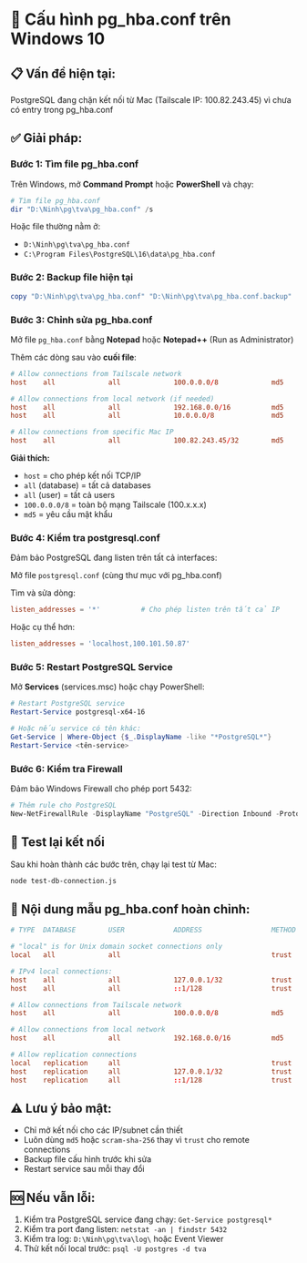 # 🔧 Cấu hình pg_hba.conf trên Windows 10

## 📋 Vấn đề hiện tại:
PostgreSQL đang chặn kết nối từ Mac (Tailscale IP: 100.82.243.45) vì chưa có entry trong pg_hba.conf

## ✅ Giải pháp:

### Bước 1: Tìm file pg_hba.conf
Trên Windows, mở **Command Prompt** hoặc **PowerShell** và chạy:

```powershell
# Tìm file pg_hba.conf
dir "D:\Ninh\pg\tva\pg_hba.conf" /s
```

Hoặc file thường nằm ở:
- `D:\Ninh\pg\tva\pg_hba.conf`
- `C:\Program Files\PostgreSQL\16\data\pg_hba.conf`

### Bước 2: Backup file hiện tại
```powershell
copy "D:\Ninh\pg\tva\pg_hba.conf" "D:\Ninh\pg\tva\pg_hba.conf.backup"
```

### Bước 3: Chỉnh sửa pg_hba.conf
Mở file `pg_hba.conf` bằng **Notepad** hoặc **Notepad++** (Run as Administrator)

Thêm các dòng sau vào **cuối file**:

```conf
# Allow connections from Tailscale network
host    all             all             100.0.0.0/8             md5

# Allow connections from local network (if needed)
host    all             all             192.168.0.0/16          md5
host    all             all             10.0.0.0/8              md5

# Allow connections from specific Mac IP
host    all             all             100.82.243.45/32        md5
```

**Giải thích:**
- `host` = cho phép kết nối TCP/IP
- `all` (database) = tất cả databases
- `all` (user) = tất cả users
- `100.0.0.0/8` = toàn bộ mạng Tailscale (100.x.x.x)
- `md5` = yêu cầu mật khẩu

### Bước 4: Kiểm tra postgresql.conf
Đảm bảo PostgreSQL đang listen trên tất cả interfaces:

Mở file `postgresql.conf` (cùng thư mục với pg_hba.conf)

Tìm và sửa dòng:
```conf
listen_addresses = '*'          # Cho phép listen trên tất cả IP
```

Hoặc cụ thể hơn:
```conf
listen_addresses = 'localhost,100.101.50.87'
```

### Bước 5: Restart PostgreSQL Service
Mở **Services** (services.msc) hoặc chạy PowerShell:

```powershell
# Restart PostgreSQL service
Restart-Service postgresql-x64-16

# Hoặc nếu service có tên khác:
Get-Service | Where-Object {$_.DisplayName -like "*PostgreSQL*"}
Restart-Service <tên-service>
```

### Bước 6: Kiểm tra Firewall
Đảm bảo Windows Firewall cho phép port 5432:

```powershell
# Thêm rule cho PostgreSQL
New-NetFirewallRule -DisplayName "PostgreSQL" -Direction Inbound -Protocol TCP -LocalPort 5432 -Action Allow
```

## 🧪 Test lại kết nối
Sau khi hoàn thành các bước trên, chạy lại test từ Mac:

```bash
node test-db-connection.js
```

## 📝 Nội dung mẫu pg_hba.conf hoàn chỉnh:

```conf
# TYPE  DATABASE        USER            ADDRESS                 METHOD

# "local" is for Unix domain socket connections only
local   all             all                                     trust

# IPv4 local connections:
host    all             all             127.0.0.1/32            trust
host    all             all             ::1/128                 trust

# Allow connections from Tailscale network
host    all             all             100.0.0.0/8             md5

# Allow connections from local network
host    all             all             192.168.0.0/16          md5

# Allow replication connections
local   replication     all                                     trust
host    replication     all             127.0.0.1/32            trust
host    replication     all             ::1/128                 trust
```

## ⚠️ Lưu ý bảo mật:
- Chỉ mở kết nối cho các IP/subnet cần thiết
- Luôn dùng `md5` hoặc `scram-sha-256` thay vì `trust` cho remote connections
- Backup file cấu hình trước khi sửa
- Restart service sau mỗi thay đổi

## 🆘 Nếu vẫn lỗi:
1. Kiểm tra PostgreSQL service đang chạy: `Get-Service postgresql*`
2. Kiểm tra port đang listen: `netstat -an | findstr 5432`
3. Kiểm tra log: `D:\Ninh\pg\tva\log\` hoặc Event Viewer
4. Thử kết nối local trước: `psql -U postgres -d tva`

